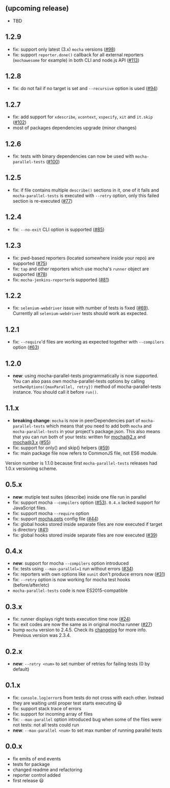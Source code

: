 ## (upcoming release)

 * TBD

## 1.2.9

 * fix: support only latest (3.x) `mocha` versions ([#98](https://github.com/yandex/mocha-parallel-tests/issues/98))
 * fix: support `reporter.done()` callback for all external reporters (`mochawesome` for example) in both CLI and node.js API ([#113](https://github.com/yandex/mocha-parallel-tests/issues/113))

## 1.2.8

 * fix: do not fail if no target is set and `--recursive` option is used ([#94](https://github.com/yandex/mocha-parallel-tests/issues/94))

## 1.2.7

 * fix: add support for `xdescribe`, `xcontext`, `xspecify`, `xit` and `it.skip` ([#102](https://github.com/yandex/mocha-parallel-tests/issues/102))
 * most of packages dependencies upgrade (minor changes)

## 1.2.6

 * fix: tests with binary dependencies can now be used with `mocha-parallel-tests` ([#100](https://github.com/yandex/mocha-parallel-tests/issues/100))

## 1.2.5

 * fix: if file contains multiple `describe()` sections in it, one of it fails and `mocha-parallel-tests` is executed with `--retry` option, only this failed section is re-executed ([#77](https://github.com/yandex/mocha-parallel-tests/issues/77))

## 1.2.4

 * fix: `--no-exit` CLI option is supported ([#85](https://github.com/yandex/mocha-parallel-tests/issues/85))

## 1.2.3

 * fix: pwd-based reporters (located somewhere inside your repo) are supported ([#75](https://github.com/yandex/mocha-parallel-tests/issues/75))
 * fix: `tap` and other reporters which use mocha's `runner` object are supported ([#78](https://github.com/yandex/mocha-parallel-tests/issues/78))
 * fix: `mocha-jenkins-reporter`is supported ([#81](https://github.com/yandex/mocha-parallel-tests/issues/81))

## 1.2.2

 * fix: `selenium-webdriver` issue with number of tests is fixed ([#69](https://github.com/yandex/mocha-parallel-tests/issues/69)). Currently all `selenium-webdriver` tests should work as expected.

## 1.2.1

 * fix: `--require`'d files are working as expected together with `--compilers` option ([#63](https://github.com/yandex/mocha-parallel-tests/issues/63))

## 1.2.0

 * **new**: using mocha-parallel-tests programmatically is now supported. You can also pass own mocha-parallel-tests options by calling `setOwnOptions({maxParallel, retry})` method of mocha-parallel-tests instance. You should call it before `run()`.

## 1.1.x

 * **breaking change**: `mocha` is now in peerDependencies part of `mocha-parallel-tests` which means that you need to add both `mocha` and `mocha-parallel-tests` in your project's package.json. This also means that you can run both of your tests: written for mocha@2.x and mocha@3.x ([#55](https://github.com/yandex/mocha-parallel-tests/issues/55))
 * fix: support for only() and skip() helpers ([#59](https://github.com/yandex/mocha-parallel-tests/issues/59))
 * fix: main package file now refers to CommonJS file, not ES6 module.

Version number is 1.1.0 because first `mocha-parallel-tests` releases had 1.0.x versioning scheme.

## 0.5.x

 * **new**: mutiple test suites (describe) inside one file run in parallel
 * fix: support mocha `--compilers` option ([#53](https://github.com/yandex/mocha-parallel-tests/issues/53)). `0.4.x` lacked support for JavaScript files.
 * fix: support mocha `--require` option
 * fix: support [mocha.opts](https://mochajs.org/#mochaopts) config file ([#44](https://github.com/yandex/mocha-parallel-tests/issues/44))
 * fix: global hooks stored inside separate files are now executed if target is directory ([#41](https://github.com/yandex/mocha-parallel-tests/issues/41))
 * fix: global hooks stored inside separate files are now executed ([#39](https://github.com/yandex/mocha-parallel-tests/issues/39))

## 0.4.x

 * **new**: support for mocha `--compilers` option introduced
 * fix: tests using `--max-parallel=1` run without errors ([#34](https://github.com/yandex/mocha-parallel-tests/issues/34))
 * fix: reporters with own options like `xunit` don't produce errors now ([#31](https://github.com/yandex/mocha-parallel-tests/issues/31))
 * fix: `--retry` option is now working for mocha test hooks (before/after/etc)
 * `mocha-parallel-tests` code is now ES2015-compatible

## 0.3.x

 * fix: runner displays right tests execution time now ([#24](https://github.com/yandex/mocha-parallel-tests/issues/24))
 * fix: exit codes are now the same as in original mocha runner ([#27](https://github.com/yandex/mocha-parallel-tests/issues/27))
 * bump `mocha` version to 2.4.5. Check its [changelog](https://github.com/mochajs/mocha/blob/master/CHANGELOG.md) for more info. Previous version was 2.3.4.

## 0.2.x

 * **new**: `--retry <num>` to set number of retries for failing tests (0 by default)

## 0.1.x

 * fix: `console.log|error`s from tests do not cross with each other. Instead they are waiting until proper test starts executing :smiley:
 * fix: support stack trace of errors
 * fix: support for incoming array of files
 * fix: `--max-parallel` option introduced bug when some of the files were not tests: not all tests could run
 * **new**: `--max-parallel <num>` to set max number of running parallel tests

## 0.0.x

 * fix emits of end events
 * tests for package
 * changed readme and refactoring
 * reporter control added
 * first release :smiley:
